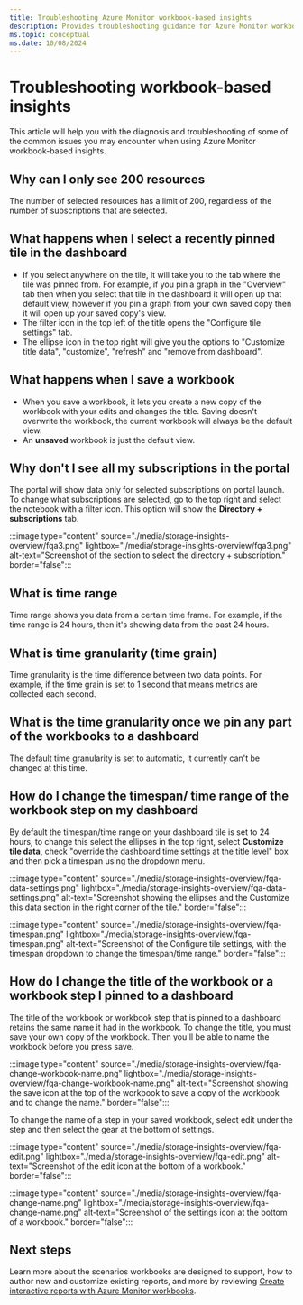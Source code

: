 ```yaml
---
title: Troubleshooting Azure Monitor workbook-based insights
description: Provides troubleshooting guidance for Azure Monitor workbook-based insights for services like Azure Key Vault, Azure Cosmos DB, Azure Storage, and Azure Cache for Redis.
ms.topic: conceptual
ms.date: 10/08/2024
---
```


# Troubleshooting workbook-based insights

This article will help you with the diagnosis and troubleshooting of some of the common issues you may encounter when using Azure Monitor workbook-based insights.


## Why can I only see 200 resources

The number of selected resources has a limit of 200, regardless of the number of subscriptions that are selected.

## What happens when I select a recently pinned tile in the dashboard

* If you select anywhere on the tile, it will take you to the tab where the tile was pinned from. For example, if you pin a graph in the "Overview" tab then when you select that tile in the dashboard it will open up that default view, however if you pin a graph from your own saved copy then it will open up your saved copy's view.
* The filter icon in the top left of the title opens the "Configure tile settings" tab.
* The ellipse icon in the top right will give you the options to "Customize title data", "customize", "refresh" and "remove from dashboard".

## What happens when I save a workbook

* When you save a workbook, it lets you create a new copy of the workbook with your edits and changes the title. Saving doesn't overwrite the workbook, the current workbook will always be the default view.
* An **unsaved** workbook is just the default view.

## Why don't I see all my subscriptions in the portal

The portal will show data only for selected subscriptions on portal launch. To change what subscriptions are selected, go to the top right and select the notebook with a filter icon. This option will show the **Directory + subscriptions** tab.
<!-- convertborder later -->
:::image type="content" source="./media/storage-insights-overview/fqa3.png" lightbox="./media/storage-insights-overview/fqa3.png" alt-text="Screenshot of the section to select the directory + subscription." border="false":::

## What is time range

Time range shows you data from a certain time frame. For example, if the time range is 24 hours, then it's showing data from the past 24 hours.

## What is time granularity (time grain)

Time granularity is the time difference between two data points. For example, if the time grain is set to 1 second that means metrics are collected each second.

## What is the time granularity once we pin any part of the workbooks to a dashboard

The default time granularity is set to automatic, it currently can't be changed at this time.

## How do I change the timespan/ time range of the workbook step on my dashboard

By default the timespan/time range on your dashboard tile is set to 24 hours, to change this select the ellipses in the top right, select **Customize tile data**, check "override the dashboard time settings at the title level" box and then pick a timespan using the dropdown menu.  
<!-- convertborder later -->
:::image type="content" source="./media/storage-insights-overview/fqa-data-settings.png" lightbox="./media/storage-insights-overview/fqa-data-settings.png" alt-text="Screenshot showing the ellipses and the Customize this data section in the right corner of the tile." border="false":::
<!-- convertborder later -->
:::image type="content" source="./media/storage-insights-overview/fqa-timespan.png" lightbox="./media/storage-insights-overview/fqa-timespan.png" alt-text="Screenshot of the Configure tile settings, with the timespan dropdown to change the timespan/time range." border="false":::

## How do I change the title of the workbook or a workbook step I pinned to a dashboard

The title of the workbook or workbook step that is pinned to a dashboard retains the same name it had in the workbook. To change the title, you must save your own copy of the workbook. Then you'll be able to name the workbook before you press save.
<!-- convertborder later -->
:::image type="content" source="./media/storage-insights-overview/fqa-change-workbook-name.png" lightbox="./media/storage-insights-overview/fqa-change-workbook-name.png" alt-text="Screenshot showing the save icon at the top of the workbook to save a copy of the workbook and to change the name." border="false":::

To change the name of a step in your saved workbook, select edit under the step and then select the gear at the bottom of settings.
<!-- convertborder later -->
:::image type="content" source="./media/storage-insights-overview/fqa-edit.png" lightbox="./media/storage-insights-overview/fqa-edit.png" alt-text="Screenshot of the edit icon at the bottom of a workbook." border="false":::
<!-- convertborder later -->
:::image type="content" source="./media/storage-insights-overview/fqa-change-name.png" lightbox="./media/storage-insights-overview/fqa-change-name.png" alt-text="Screenshot of the settings icon at the bottom of a workbook." border="false":::

## Next steps

Learn more about the scenarios workbooks are designed to support, how to author new and customize existing reports, and more by reviewing [Create interactive reports with Azure Monitor workbooks](../visualize/workbooks-overview.md).
